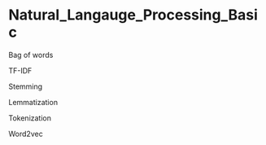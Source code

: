 # Natural_Langauge_Processing_Basic

Bag of words

TF-IDF

Stemming

Lemmatization

Tokenization

Word2vec
